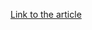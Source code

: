 [Link to the article](https://www.securityweek.com/fbi-warns-of-hiatusrat-attacks-on-cameras-dvr-systems/)
